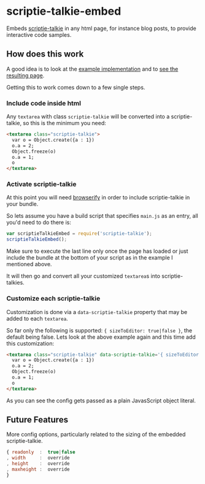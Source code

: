 # scriptie-talkie-embed

Embeds [scriptie-talkie](http://thlorenz.github.io/scriptie-talkie/) in any html page, for instance blog posts, to provide interactive code samples.

## How does this work

A good idea is to look at the [example
implementation](https://github.com/thlorenz/scriptie-talkie-embed/tree/master/example/blog) and to [see the resulting
page](http://thlorenz.github.io/scriptie-talkie-embed/).

Getting this to work comes down to a few single steps.

### Include code inside html

Any `textarea` with class `scriptie-talkie` will be converted into a scriptie-talkie, so this is the minimum you need:

```html
<textarea class="scriptie-talkie">
  var o = Object.create({a : 1})
  o.a = 2;
  Object.freeze(o)
  o.a = 1; 
  o
</textarea>
```

### Activate scriptie-talkie

At this point you will need [browserify](https://github.com/substack/node-browserify) in order to include scriptie-talkie in
your bundle.

So lets assume you have a build script that specifies `main.js` as an entry, all you'd need to do there is:

```js
var scriptieTalkieEmbed = require('scriptie-talkie');
scriptieTalkieEmbed();
```

Make sure to execute the last line only once the page has loaded or just include the bundle at the bottom of your script
as in the example I mentioned above.

It will then go and convert all your customized `textarea`s into scriptie-talkies.

### Customize each scriptie-talkie

Customization is done via a `data-scriptie-talkie` property that may be added to each `textarea`.

So far only the following is supported: `{ sizeToEditor: true|false }`, the default being false. Lets look at the above
example again and this time add this customization:

```html
<textarea class="scriptie-talkie" data-scriptie-talkie='{ sizeToEditor: true }'>
  var o = Object.create({a : 1})
  o.a = 2;
  Object.freeze(o)
  o.a = 1; 
  o
</textarea>
```

As you can see the config gets passed as a plain JavasScript object literal.

## Future Features

More config options, particularly related to the sizing of the embedded scriptie-talkie.

```js
{ readonly  :  true|false
, width     :  override
, height    :  override
, maxheight :  override
}
```

